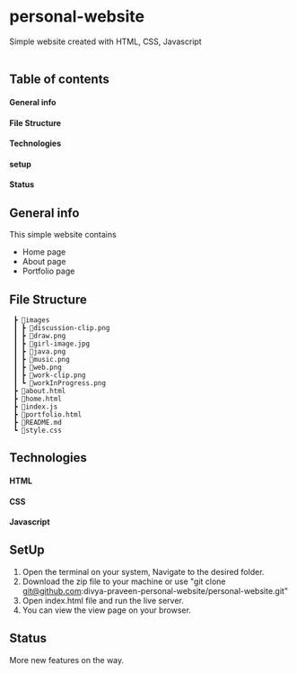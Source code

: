 # personal-website

Simple website created with HTML, CSS, Javascript
<br>
<br>

## Table of contents

#### General info
#### File Structure
#### Technologies
#### setup
#### Status

## General info
This simple website contains 
 <ul>
   <li>Home page</li>
   <li>About page</li>
   <li>Portfolio page</li>
 </ul>  

## File Structure
```📦personal-website
 ┣ 📂images
 ┃ ┣ 📜discussion-clip.png
 ┃ ┣ 📜draw.png
 ┃ ┣ 📜girl-image.jpg
 ┃ ┣ 📜java.png
 ┃ ┣ 📜music.png
 ┃ ┣ 📜web.png
 ┃ ┣ 📜work-clip.png
 ┃ ┗ 📜workInProgress.png
 ┣ 📜about.html
 ┣ 📜home.html
 ┣ 📜index.js
 ┣ 📜portfolio.html
 ┣ 📜README.md
 ┗ 📜style.css
```
## Technologies
#### HTML
#### CSS
#### Javascript

## SetUp

1. Open the terminal on your system, Navigate to the desired folder.
2. Download the zip file to your machine or  use "git clone git@github.com:divya-praveen-personal-website/personal-website.git"
3. Open index.html file and run the live server.
4. You can view the view page on your browser.

## Status

 More new features on the way.
